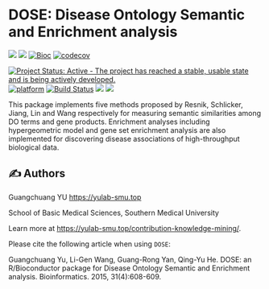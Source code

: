 # DOSE: Disease Ontology Semantic and Enrichment analysis

[![](https://img.shields.io/badge/release%20version-3.30.2-green.svg)](https://www.bioconductor.org/packages/DOSE)
[![](https://img.shields.io/badge/devel%20version-3.31.3-green.svg)](https://github.com/guangchuangyu/DOSE)
[![Bioc](http://www.bioconductor.org/shields/years-in-bioc/DOSE.svg)](https://www.bioconductor.org/packages/devel/bioc/html/DOSE.html#since)
[![codecov](https://codecov.io/gh/GuangchuangYu/DOSE/branch/master/graph/badge.svg)](https://codecov.io/gh/GuangchuangYu/DOSE/)

[![Project Status: Active - The project has reached a stable, usable
state and is being actively
developed.](http://www.repostatus.org/badges/latest/active.svg)](http://www.repostatus.org/#active)
[![platform](http://www.bioconductor.org/shields/availability/devel/DOSE.svg)](https://www.bioconductor.org/packages/devel/bioc/html/DOSE.html#archives)
[![Build
Status](http://www.bioconductor.org/shields/build/devel/bioc/DOSE.svg)](https://bioconductor.org/checkResults/devel/bioc-LATEST/DOSE/)
[![](https://img.shields.io/badge/download-836274/total-blue.svg)](https://bioconductor.org/packages/stats/bioc/DOSE)
[![](https://img.shields.io/badge/download-20017/month-blue.svg)](https://bioconductor.org/packages/stats/bioc/DOSE)

This package implements five methods proposed by Resnik, Schlicker,
Jiang, Lin and Wang respectively for measuring semantic similarities
among DO terms and gene products. Enrichment analyses including
hypergeometric model and gene set enrichment analysis are also
implemented for discovering disease associations of high-throughput
biological data.

## :writing_hand: Authors

Guangchuang YU <https://yulab-smu.top>

School of Basic Medical Sciences, Southern Medical University

Learn more at <https://yulab-smu.top/contribution-knowledge-mining/>.

Please cite the following article when using `DOSE`:

Guangchuang Yu, Li-Gen Wang, Guang-Rong Yan, Qing-Yu He. DOSE: an
R/Bioconductor package for Disease Ontology Semantic and Enrichment
analysis. Bioinformatics. 2015, 31(4):608-609.
